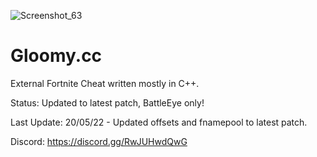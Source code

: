![Screenshot_63](https://user-images.githubusercontent.com/70964202/166455725-1a07a847-6e47-4fc4-985d-ca6a3eacab69.png)

# Gloomy.cc

External Fortnite Cheat written mostly in C++.

Status: Updated to latest patch, BattleEye only!

Last Update: 20/05/22 - Updated offsets and fnamepool to latest patch.


Discord: https://discord.gg/RwJUHwdQwG
